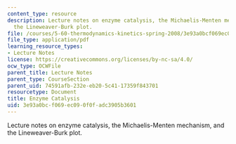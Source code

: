 ```yaml
---
content_type: resource
description: Lecture notes on enzyme catalysis, the Michaelis-Menten mechanism, and
  the Lineweaver-Burk plot.
file: /courses/5-60-thermodynamics-kinetics-spring-2008/3e93a0bcf069ec090f0fadc3905b3601_5_60_lecture35.pdf
file_type: application/pdf
learning_resource_types:
- Lecture Notes
license: https://creativecommons.org/licenses/by-nc-sa/4.0/
ocw_type: OCWFile
parent_title: Lecture Notes
parent_type: CourseSection
parent_uid: 74591afb-232e-eb20-5c41-17359f843701
resourcetype: Document
title: Enzyme Catalysis
uid: 3e93a0bc-f069-ec09-0f0f-adc3905b3601
---
```

Lecture notes on enzyme catalysis, the Michaelis-Menten mechanism, and the Lineweaver-Burk plot.